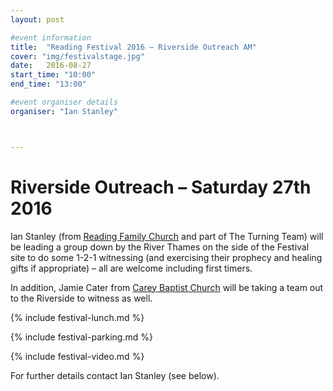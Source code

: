 ```yaml
---
layout: post

#event information
title:  "Reading Festival 2016 – Riverside Outreach AM"
cover: "img/festivalstage.jpg"
date:   2016-08-27
start_time: "10:00"
end_time: "13:00"

#event organiser details
organiser: "Ian Stanley"



---
```


# Riverside Outreach – Saturday 27th 2016

Ian Stanley (from [Reading Family Church](http://www.readingfamilychurch.org.uk) and part of The Turning Team) will be leading a group down by the River Thames on the side of the Festival site to do some 1-2-1 witnessing (and exercising their prophecy and healing gifts if appropriate) – all are welcome including first timers.

In addition, Jamie Cater from [Carey Baptist Church](http://www.careybaptistchurch.org.uk) will be taking a team out to the Riverside to witness as well.

{% include festival-lunch.md %}

{% include festival-parking.md %}

{% include festival-video.md %}

For further details contact Ian Stanley (see below).
